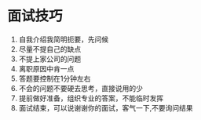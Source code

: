 # 面试技巧

1. 自我介绍我简明扼要，先问候
2. 尽量不提自己的缺点
3. 不提上家公司的问题
4. 离职原因中肯一点
5. 答题要控制在1分钟左右
6. 不会的问题不要硬去思考，直接说用的少
7. 提前做好准备，组织专业的答案，不能临时发挥
8. 面试结束，可以说谢谢你的面试，客气一下,不要询问结果
